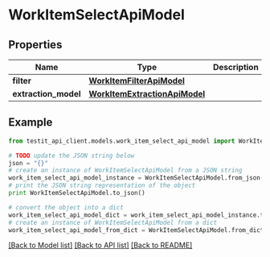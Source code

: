 # WorkItemSelectApiModel


## Properties
Name | Type | Description | Notes
------------ | ------------- | ------------- | -------------
**filter** | [**WorkItemFilterApiModel**](WorkItemFilterApiModel.md) |  | 
**extraction_model** | [**WorkItemExtractionApiModel**](WorkItemExtractionApiModel.md) |  | [optional] 

## Example

```python
from testit_api_client.models.work_item_select_api_model import WorkItemSelectApiModel

# TODO update the JSON string below
json = "{}"
# create an instance of WorkItemSelectApiModel from a JSON string
work_item_select_api_model_instance = WorkItemSelectApiModel.from_json(json)
# print the JSON string representation of the object
print WorkItemSelectApiModel.to_json()

# convert the object into a dict
work_item_select_api_model_dict = work_item_select_api_model_instance.to_dict()
# create an instance of WorkItemSelectApiModel from a dict
work_item_select_api_model_from_dict = WorkItemSelectApiModel.from_dict(work_item_select_api_model_dict)
```
[[Back to Model list]](../README.md#documentation-for-models) [[Back to API list]](../README.md#documentation-for-api-endpoints) [[Back to README]](../README.md)


